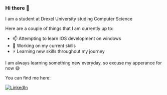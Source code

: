 ### Hi there 👋

I am a student at Drexel University studing Computer Science

Here are a couple of things that I am currently up to: 
 - 📫 Attempting to learn IOS development on windows
 - 🌱 Working on my current skills
 - ⚡ Learning new skills throughout my journey

I am always learning something new everyday, so excuse my apperance for now :smile:

You can find me here:

<p>
 <a href="https://www.linkedin.com/in/davidcastel"><img src="https://img.shields.io/badge/LinkedIn-_.svg?style=for-the-badge&logo=linkedin&color=blue" alt="LinkedIn"></a>
</p>

